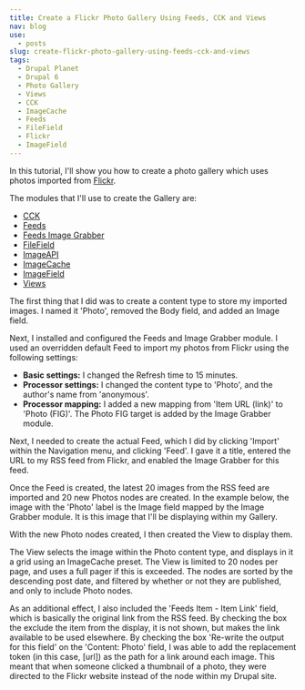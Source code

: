 ```yaml
---
title: Create a Flickr Photo Gallery Using Feeds, CCK and Views 
nav: blog
use:
  - posts
slug: create-flickr-photo-gallery-using-feeds-cck-and-views
tags:
  - Drupal Planet
  - Drupal 6
  - Photo Gallery
  - Views
  - CCK
  - ImageCache
  - Feeds
  - FileField
  - Flickr
  - ImageField
---
```

In this tutorial, I'll show you how to create a photo gallery which uses photos imported from [Flickr](http://www.flickr.com).

The modules that I'll use to create the Gallery are:

* [CCK](http://drupal.org/project/cck)
* [Feeds](http://drupal.org/project/feeds)
* [Feeds Image Grabber](http://drupal.org/project/feeds_imagegrabber)
* [FileField](http://drupal.org/project/filefield)
* [ImageAPI](http://drupal.org/project/imageapi)
* [ImageCache](http://drupal.org/project/imagecache)
* [ImageField](http://drupal.org/project/imagefield)
* [Views](http://drupal.org/project/views)

The first thing that I did was to create a content type to store my imported images. I named it 'Photo', removed the Body field, and added an Image field.

Next, I installed and configured the Feeds and Image Grabber module. I used an overridden default Feed to import my photos from Flickr using the following settings:

* **Basic settings:** I changed the Refresh time to 15 minutes.
* **Processor settings:** I changed the content type to 'Photo', and the author's name from 'anonymous'.
* **Processor mapping:** I added a new mapping from 'Item URL (link)' to 'Photo (FIG)'. The Photo FIG target is added by the Image Grabber module.

Next, I needed to create the actual Feed, which I did by clicking 'Import' within the Navigation menu,  and clicking 'Feed'. I gave it a title, entered the URL to my RSS feed from Flickr, and enabled the Image Grabber for this feed.

Once the Feed is created, the latest 20 images from the RSS feed are imported and 20 new Photos nodes are created. In the example below, the image with the 'Photo' label is the Image field mapped by the Image Grabber module. It is this image that I'll be displaying within my Gallery.

With the new Photo nodes created, I then created the View to display them.

The View selects the image within the Photo content type, and displays in it a grid using an ImageCache preset. The View is limited to 20 nodes per page, and uses a full pager if this is exceeded. The nodes are sorted by the descending post date, and filtered by whether or not they are published, and only to include Photo nodes.

As an additional effect, I also included the 'Feeds Item - Item Link' field, which is basically the original link from the RSS feed. By checking the box the exclude the item from the display, it is not shown, but makes the link available to be used elsewhere. By checking the box 'Re-write the output for this field' on the 'Content: Photo' field, I was able to add the replacement token (in this case, [url]) as the path for a link around each image. This meant that when someone clicked a thumbnail of a photo, they were directed to the Flickr website instead of the node within my Drupal site.